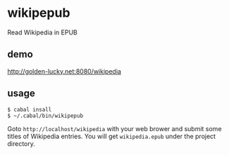 # wikipepub
Read Wikipedia in EPUB

## demo

http://golden-lucky.net:8080/wikipedia

## usage

    $ cabal insall
    $ ~/.cabal/bin/wikipepub
  
Goto ``http://localhost/wikipedia`` with your web brower and submit some titles of Wikipedia entries. You will get ``wikipedia.epub`` under the project directory. 


